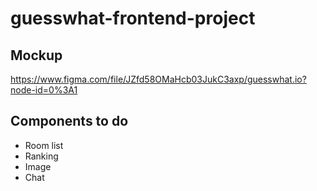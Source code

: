 # guesswhat-frontend-project
## Mockup
https://www.figma.com/file/JZfd58OMaHcb03JukC3axp/guesswhat.io?node-id=0%3A1
## Components to do
* Room list
* Ranking
* Image
* Chat
